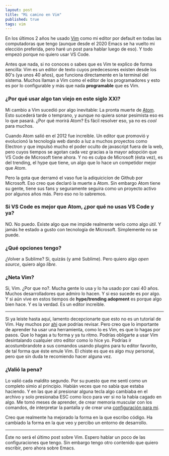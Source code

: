 ```yaml
---
layout: post
title: "Mi camino en Vim"
published: true
tags: vim
---
```


En los últimos 2 años he usado [Vim](https://vim.org) como mi editor por default en todas las computadoras que tengo (aunque desde el 2020 Emacs se ha
vuelto mi elección preferida, pero haré un post para hablar luego de eso). Y todo empezó porque no quiero usar VS Code.

<!-- more -->

Antes que nada, si no conoces o sabes que es Vim te explico de forma sencilla: Vim es un editor de texto cuyos
predecesores existen desde los 80's (ya unos 40 años), que funciona directamente en la terminal del sistema.
Muchos llaman a Vim como el editor de los programadores y esto es por lo configurable y más que nada **programable** que es Vim.

### ¿Por qué usar algo tan viejo en este siglo XXI?

Mi cambio a Vim sucedió por algo inevitable: La pronta muerte de [Atom](https://atom.io). Esto sucederá tarde o temprano,
y aunque no quiera sonar pesimista eso es lo que pasará. ¿Por qué morirá Atom? Es fácil resolver eso, ya no es _cool_ para muchos.

Cuando Atom salió en el 2012 fue increible. Un editor que promovió y evolucionó la tecnología web dando a luz a muchos
proyectos como Electron y que impulsó mucho el poder oculto de javascript fuera de la web,
pero cuyos tiempos se agotan cada vez gracias a la mayor adopción que VS Code de Microsoft tiene ahora.
Y no es culpa de Microsoft (ésta vez), es del trending, el hype que tiene, un algo que lo hace un competidor mejor que Atom.

Pero la gota que derramó el vaso fue la adiquicicíon de Github por Microsoft. Eso creo que declaró la muerte a Atom.
Sin embargo Atom tiene su gente, tiene sus fans y seguramente seguira como un proyecto activo por algunos años más.
Pero eso no lo sabremos.

### Si VS Code es mejor que Atom, ¿por qué no usas VS Code y ya?

NO. No puedo. Existe algo que me impide realmente verlo como algo _útil_. Y jamás he estado a gusto con tecnología de Microsoft.
Simplemente no se puede.

### ¿Qué opciones tengo?

¿Volver a Sublime? Si, quizás (y amé Sublime). Pero quiero algo _open source_, quiero algo _libre_.

### ¿Neta Vim?

Si, Vim. ¿Por que no?. Mucha gente lo usa y lo ha usado por casi 40 años. Muchos desarrolladores que admiro lo hacen.
Y si eso sucede es por algo. Y si aún vive en estos tiempos de **hype/trending adopment** es porque algo bien hace. Y es la verdad.
Es un editor increible.

---

Si ya leiste hasta aquí, lamento decepcionarte que esto no es un tutorial de Vim. Hay muchos por [ahi](https://www.google.com/search?q=vim+tutorial)
que podrías revisar. Pero creo que lo importante de aprender ha usar una herramienta, como lo es Vim, es que lo hagas por pasos.
Que lo hagas a tu forma y ya tu ritmo. Podrías obligarte a usar Vim desintalando cualquier otro editor como lo hice yo.
Podrías ir acostumbrandote a sus comandos usando plugins para tu editor favorito, de tal forma que éste emule Vim.
El chiste es que es algo muy personal, pero que sin duda te recomiendo hacer alguna vez.

### ¿Valió la pena?

Lo valió cada maldito segundo. Por su puesto que me sentí como un completo simio al principio. Habián veces que no sabía que estaba haciendo.
Y en las que al presionar alguna tecla algo cambiaba en el archivo y solo presionaba ESC como loco para ver si no la había cagado en algo.
Me tomó meses de aprender, de crear memoria muscular con los comandos, de interpretar la pantalla y de crear una
[configuración para mi](https://github.com/arandilopez/vimfiles).

Creo que realmente ha mejorado la forma en la que escribo código. Ha cambiado la forma en la que veo y percibo un entorno de desarrollo.

---

Éste no será el último post sobre Vim. Espero hablar un poco de las configuraciones que tengo. Sin embargo tengo otro contenido que quiero
escribir, pero ahora sobre Emacs.
